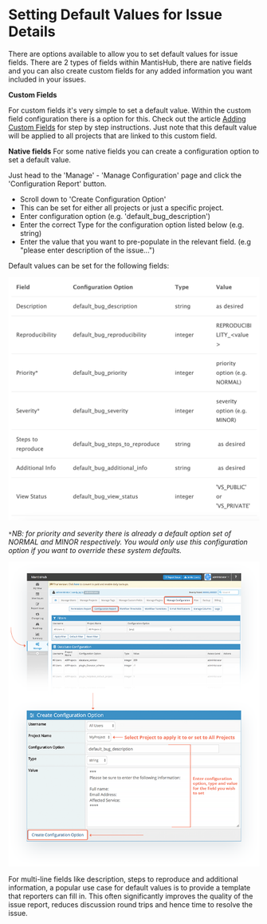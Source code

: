 # Setting Default Values for Issue Details

There are options available to allow you to set default values for issue fields. There are 2 types of fields within MantisHub, there are native fields and you can also create custom fields for any added information you want included in your issues. 

**Custom Fields**

For custom fields it's very simple to set a default value. Within the custom field configuration there is a option for this. Check out the article [Adding Custom Fields](/customizations/custom_fields) for step by step instructions. Just note that this default value will be applied to all projects that are linked to this custom field.

**Native fields**
For some native fields you can create a configuration option to set a default value. 

Just head to the 'Manage' - 'Manage Configuration' page and click the 'Configuration Report' button. 

* Scroll down to 'Create Configuration Option'
* This can be set for either all projects or just a specific project.
* Enter configuration option (e.g. 'default_bug_description')
* Enter the correct Type for the configuration option listed below (e.g. string)
* Enter the value that you want to pre-populate in the relevant field. (e.g "please enter description of the issue...")

Default values can be set for the following fields: 

![](./images/def_values_1.png)

*`*`NB: for priority and severity there is already a default option set of NORMAL and MINOR respectively. You would only use this configuration option if you want to override these system defaults.*

![](./images/def_values_2.png)

For multi-line fields like description, steps to reproduce and additional information, a popular use case for default values is to provide a template that reporters can fill in.  This often significantly improves the quality of the issue report, reduces discussion round trips and hence time to resolve the issue.